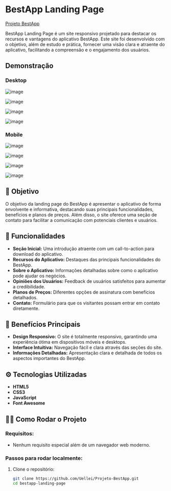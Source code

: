 # BestApp Landing Page
<a href="https://projeto-best-app.vercel.app/" target="_blank">Projeto BestApp</a>

BestApp Landing Page é um site responsivo projetado para destacar os recursos e vantagens do aplicativo BestApp. Este site foi desenvolvido com o objetivo, além de estudo e prática, fornecer uma visão clara e atraente do aplicativo, facilitando a compreensão e o engajamento dos usuários.

## Demonstração
### Desktop
![image](https://user-images.githubusercontent.com/111307324/189724873-a547319f-6be0-4abb-aea0-6f29878672ca.png)

![image](https://user-images.githubusercontent.com/111307324/189725040-78b381e3-1516-4ca0-b23b-037efa78d600.png)

![image](https://user-images.githubusercontent.com/111307324/189725131-fa7a56bc-8bea-4c81-806b-bc7c2f80842f.png)

![image](https://user-images.githubusercontent.com/111307324/189725312-2764de57-1108-46f8-8d7e-f75d1c536716.png)

### Mobile
![image](https://user-images.githubusercontent.com/111307324/189726327-f433c02c-181e-4ad3-a90a-4e3daadd80e9.png)

![image](https://user-images.githubusercontent.com/111307324/189726387-a523c0b6-1854-4bb4-98ce-d9455f02c552.png)

![image](https://user-images.githubusercontent.com/111307324/189726419-6852b2b7-7ba8-4633-8e4c-f91097905382.png)

![image](https://user-images.githubusercontent.com/111307324/189726561-25e6ac7c-328d-4bbe-a76d-f5abc195cfc8.png)

## 🎯 Objetivo
O objetivo da landing page do BestApp é apresentar o aplicativo de forma envolvente e informativa, destacando suas principais funcionalidades, benefícios e planos de preços. Além disso, o site oferece uma seção de contato para facilitar a comunicação com potenciais clientes e usuários.

## 🚀 Funcionalidades

- **Seção Inicial:** Uma introdução atraente com um call-to-action para download do aplicativo.
- **Recursos do Aplicativo:** Destaques das principais funcionalidades do BestApp.
- **Sobre o Aplicativo:** Informações detalhadas sobre como o aplicativo pode ajudar os negócios.
- **Opiniões dos Usuários:** Feedback de usuários satisfeitos para aumentar a credibilidade.
- **Planos de Preços:** Diferentes opções de assinatura com benefícios detalhados.
- **Contato:** Formulário para que os visitantes possam entrar em contato diretamente.

## 🌟 Benefícios Principais

- **Design Responsivo:** O site é totalmente responsivo, garantindo uma experiência ótima em dispositivos móveis e desktops.
- **Interface Intuitiva:** Navegação fácil e clara através das seções do site.
- **Informações Detalhadas:** Apresentação clara e detalhada de todos os aspectos importantes do BestApp.

## ⚙️ Tecnologias Utilizadas

- **HTML5**
- **CSS3**
- **JavaScript**
- **Font Awesome**

## 🏃🏾 Como Rodar o Projeto

### Requisitos:

- Nenhum requisito especial além de um navegador web moderno.

### Passos para rodar localmente:

1. Clone o repositório:

   ```bash
   git clone https://github.com/Uellei/Projeto-BestApp.git
   cd bestapp-landing-page
   ```

